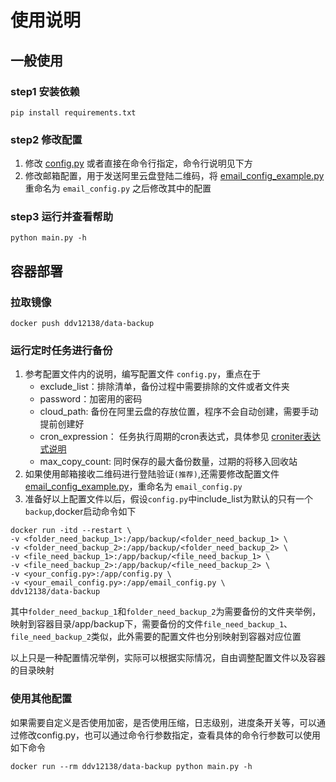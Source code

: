 # 使用说明
## 一般使用
### step1 安装依赖
```shell
pip install requirements.txt
```
### step2 修改配置
1. 修改 [config.py](src/config.py) 或者直接在命令行指定，命令行说明见下方
2. 修改邮箱配置，用于发送阿里云盘登陆二维码，将 [email_config_example.py](email_config_example.py)重命名为 `email_config.py` 之后修改其中的配置

### step3 运行并查看帮助
```
python main.py -h
```
## 容器部署

### 拉取镜像
```
docker push ddv12138/data-backup
```

### 运行定时任务进行备份
1. 参考配置文件内的说明，编写配置文件 ```config.py```，重点在于
   - exclude_list：排除清单，备份过程中需要排除的文件或者文件夹
   - password：加密用的密码
   - cloud_path: 备份在阿里云盘的存放位置，程序不会自动创建，需要手动提前创建好
   - cron_expression： 任务执行周期的cron表达式，具体参见 [croniter表达式说明](https://pypi.org/project/croniter/)
   - max_copy_count: 同时保存的最大备份数量，过期的将移入回收站
2. 如果使用邮箱接收二维码进行登陆验证```(推荐)```,还需要修改配置文件 [email_config_example.py](email_config_example.py)，重命名为 ```email_config.py```
3. 准备好以上配置文件以后，假设```config.py```中include_list为默认的只有一个 ```backup```,docker启动命令如下
```
docker run -itd --restart \
-v <folder_need_backup_1>:/app/backup/<folder_need_backup_1> \
-v <folder_need_backup_2>:/app/backup/<folder_need_backup_2> \
-v <file_need_backup_1>:/app/backup/<file_need_backup_1> \
-v <file_need_backup_2>:/app/backup/<file_need_backup_2> \
-v <your_config.py>:/app/config.py \
-v <your_email_config.py>:/app/email_config.py \
ddv12138/data-backup
```
其中```folder_need_backup_1```和```folder_need_backup_2```为需要备份的文件夹举例，映射到容器目录/app/backup下，需要备份的文件```file_need_backup_1```、```file_need_backup_2```类似，此外需要的配置文件也分别映射到容器对应位置

以上只是一种配置情况举例，实际可以根据实际情况，自由调整配置文件以及容器的目录映射

### 使用其他配置
如果需要自定义是否使用加密，是否使用压缩，日志级别，进度条开关等，可以通过修改config.py，也可以通过命令行参数指定，查看具体的命令行参数可以使用如下命令
```shell
docker run --rm ddv12138/data-backup python main.py -h
```


